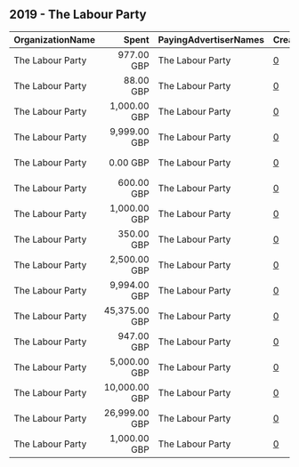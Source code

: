 ## 2019 - The Labour Party 
|OrganizationName|Spent|PayingAdvertiserNames|CreativeUrls|Impressions|Genders|AgeBrackets|CountryCodes|BillingAddresses|CandidateBallotInformation|
|:---|---:|:---|:---|---:|:---|:---|:---|:---|:---|
|The Labour Party|977.00 GBP|The Labour Party|[0](https://www.snap.com/political-ads/asset/2ea6a03b6d8beca987448eb15a25f2930c2bf4e7fe6e041d817a2dc097e23f62?mediaType=mp4)|538,553||18+|united kingdom|"Kings Manor,Newcastle,NE16PA,GB"||
|The Labour Party|88.00 GBP|The Labour Party|[0](https://www.snap.com/political-ads/asset/29e702d512eafa74d44ec722403699b9577a0c0e52d9d7a29bc166310bd15018?mediaType=mp4)|52,743||18+|united kingdom|"Kings Manor,Newcastle,NE16PA,GB"||
|The Labour Party|1,000.00 GBP|The Labour Party|[0](https://www.snap.com/political-ads/asset/1ba7afb6f1771c920878e7f57df511308d120765f072ca94631a6f9271c76113?mediaType=mp4)|607,002||18+|united kingdom|"Kings Manor,Newcastle,NE16PA,GB"||
|The Labour Party|9,999.00 GBP|The Labour Party|[0](https://www.snap.com/political-ads/asset/61652e7506b2c9c3af390cd2aab33aff1874912a28e461d3f8f220a8b9c9eff3?mediaType=mp4)|10,259,185||18+||"Kings Manor,Newcastle,NE16PA,GB"|The Labour Party|
|The Labour Party|0.00 GBP|The Labour Party|[0](https://www.snap.com/political-ads/asset/99b066ac3665b8f99f06632430e259517fd95723beefc424746225be58d38a8f?mediaType=jpg)|41||18+|united kingdom|"Kings Manor,Newcastle,NE16PA,GB"||
|The Labour Party|600.00 GBP|The Labour Party|[0](https://www.snap.com/political-ads/asset/317a0baec23671a27c174d50ee04df9c2dd37ee6126f27fc30430ac4562e313a?mediaType=mp4)|596,279||18-24|united kingdom|"Kings Manor,Newcastle,NE16PA,GB"||
|The Labour Party|1,000.00 GBP|The Labour Party|[0](https://www.snap.com/political-ads/asset/3df7c0b2933e86ac951a75eb9218420d50c40ecd50a87e64d043d96db33e76bf?mediaType=mp4)|592,209||18+|united kingdom|"Kings Manor,Newcastle,NE16PA,GB"||
|The Labour Party|350.00 GBP|The Labour Party|[0](https://www.snap.com/political-ads/asset/5e1e5e9055bb7dc04478d05dba65486cd4d0efb431937abd72e799ce97bd2eab?mediaType=mp4)|182,708||18+|united kingdom|"Kings Manor,Newcastle,NE16PA,GB"|The Labour Party|
|The Labour Party|2,500.00 GBP|The Labour Party|[0](https://www.snap.com/political-ads/asset/a9a537effe2df1cf6936ed312586bdb7dd139329e0b09e5b3d49ed5e0fa4681a?mediaType=mp4)|1,805,564||18-34|united kingdom|"Kings Manor,Newcastle,NE16PA,GB"||
|The Labour Party|9,994.00 GBP|The Labour Party|[0](https://www.snap.com/political-ads/asset/caa285f9e216e821126ba22826ac022ff5859bfafa24944645ea03b948ec27cf?mediaType=mp4)|8,033,766||18+||"Kings Manor,Newcastle,NE16PA,GB"|The Labour Party|
|The Labour Party|45,375.00 GBP|The Labour Party|[0](https://www.snap.com/political-ads/asset/50e23b7845a533f5137360a252fa94d24c7cb109357db778774b3b8fb96eb94e?mediaType=mp4)|14,296,249||18+||"Kings Manor,Newcastle,NE16PA,GB"|The Labour Party|
|The Labour Party|947.00 GBP|The Labour Party|[0](https://www.snap.com/political-ads/asset/eb2e246532552a65bd36603d2d2fd4bed62fc432e4af9707082c5101f7935c0e?mediaType=mp4)|553,918||18+|united kingdom|"Kings Manor,Newcastle,NE16PA,GB"||
|The Labour Party|5,000.00 GBP|The Labour Party|[0](https://www.snap.com/political-ads/asset/4631b45fea156e9644d246516e423c61532e82a3fdfc2c8b0cda2d1a81b12117?mediaType=mp4)|2,762,599||18+||"Kings Manor,Newcastle,NE16PA,GB"|The Labour Party|
|The Labour Party|10,000.00 GBP|The Labour Party|[0](https://www.snap.com/political-ads/asset/0bbdc4b1664a70232981443bde7a905c9eb27d36993bb95fbf101073f7a7150e?mediaType=mp4)|5,799,337||18-25|united kingdom|"Kings Manor,Newcastle,NE16PA,GB"|The Labour Party|
|The Labour Party|26,999.00 GBP|The Labour Party|[0](https://www.snap.com/political-ads/asset/dcd78c0f40af4dc0b786a5811c0f9e9a7968663914410d2ee13aba6647b84eff?mediaType=mp4)|5,227,179||18+||"Kings Manor,Newcastle,NE16PA,GB"|The Labour Party|
|The Labour Party|1,000.00 GBP|The Labour Party|[0](https://www.snap.com/political-ads/asset/a04c0c6da74a8de214e530a449aa96d304dd3b111c84c508bfeb02fb361f3a17?mediaType=mp4)|652,102||18+|united kingdom|"Kings Manor,Newcastle,NE16PA,GB"||
